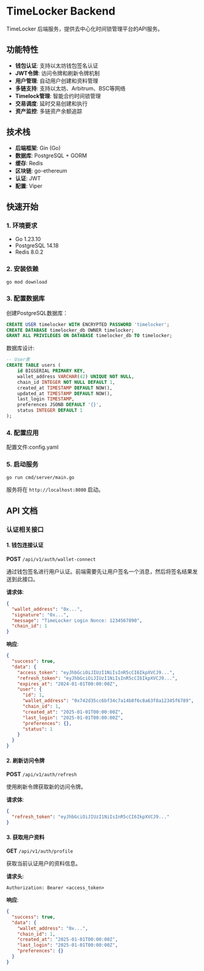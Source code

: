 # TimeLocker Backend

TimeLocker 后端服务，提供去中心化时间锁管理平台的API服务。

## 功能特性

- **钱包认证**: 支持以太坊钱包签名认证
- **JWT令牌**: 访问令牌和刷新令牌机制
- **用户管理**: 自动用户创建和资料管理
- **多链支持**: 支持以太坊、Arbitrum、BSC等网络
- **Timelock管理**: 智能合约时间锁管理
- **交易调度**: 延时交易创建和执行
- **资产监控**: 多链资产余额追踪

## 技术栈

- **后端框架**: Gin (Go)
- **数据库**: PostgreSQL + GORM
- **缓存**: Redis
- **区块链**: go-ethereum
- **认证**: JWT
- **配置**: Viper

## 快速开始

### 1. 环境要求

- Go 1.23.10
- PostgreSQL 14.18
- Redis 8.0.2

### 2. 安装依赖

```bash
go mod download
```

### 3. 配置数据库

创建PostgreSQL数据库：

```sql
CREATE USER timelocker WITH ENCRYPTED PASSWORD 'timelocker';
CREATE DATABASE timelocker_db OWNER timelocker;
GRANT ALL PRIVILEGES ON DATABASE timelocker_db TO timelocker;
```

数据库设计:

```sql
-- User表
CREATE TABLE users (
    id BIGSERIAL PRIMARY KEY,
    wallet_address VARCHAR(42) UNIQUE NOT NULL,
    chain_id INTEGER NOT NULL DEFAULT 1,
    created_at TIMESTAMP DEFAULT NOW(),
    updated_at TIMESTAMP DEFAULT NOW(),
    last_login TIMESTAMP,
    preferences JSONB DEFAULT '{}',
    status INTEGER DEFAULT 1
);
```



### 4. 配置应用

配置文件:config.yaml

### 5. 启动服务

```bash
go run cmd/server/main.go
```

服务将在 `http://localhost:8080` 启动。

## API 文档

### 认证相关接口

#### 1. 钱包连接认证

**POST** `/api/v1/auth/wallet-connect`

通过钱包签名进行用户认证。前端需要先让用户签名一个消息，然后将签名结果发送到此接口。

**请求体**:

```json
{
  "wallet_address": "0x...",
  "signature": "0x...",
  "message": "TimeLocker Login Nonce: 1234567890",
  "chain_id": 1
}
```

**响应**:
```json
{
  "success": true,
  "data": {
    "access_token": "eyJhbGciOiJIUzI1NiIsInR5cCI6IkpXVCJ9...",
    "refresh_token": "eyJhbGciOiJIUzI1NiIsInR5cCI6IkpXVCJ9...",
    "expires_at": "2024-01-01T00:00:00Z",
    "user": {
      "id": 1,
      "wallet_address": "0x742d35cc6bf34c7a14b8f6c8a63f8a12345f6789",
      "chain_id": 1,
      "created_at": "2025-01-01T00:00:00Z",
      "last_login": "2025-01-01T00:00:00Z",
      "preferences": {},
      "status": 1
    }
  }
}
```

#### 2. 刷新访问令牌

**POST** `/api/v1/auth/refresh`

使用刷新令牌获取新的访问令牌。

**请求体**:
```json
{
  "refresh_token": "eyJhbGciOiJIUzI1NiIsInR5cCI6IkpXVCJ9..."
}
```

#### 3. 获取用户资料

**GET** `/api/v1/auth/profile`

获取当前认证用户的资料信息。

**请求头**:
```
Authorization: Bearer <access_token>
```

**响应**:
```json
{
  "success": true,
  "data": {
    "wallet_address": "0x...",
    "chain_id": 1,
    "created_at": "2025-01-01T00:00:00Z",
    "last_login": "2025-01-01T00:00:00Z",
    "preferences": {}
  }
}
```

